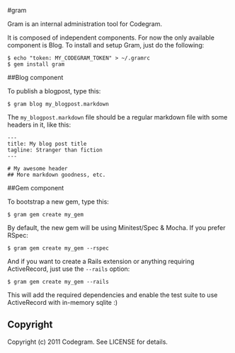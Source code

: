 #gram

Gram is an internal administration tool for Codegram.

It is composed of independent components. For now the only available component is Blog. To install and setup Gram, just do the following:

    $ echo "token: MY_CODEGRAM_TOKEN" > ~/.gramrc
    $ gem install gram

##Blog component

To publish a blogpost, type this:

    $ gram blog my_blogpost.markdown

The `my_blogpost.markdown` file should be a regular markdown file with some headers in it, like this:

    ---
    title: My blog post title
    tagline: Stranger than fiction
    ---

    # My awesome header
    ## More markdown goodness, etc.

##Gem component

To bootstrap a new gem, type this:

    $ gram gem create my_gem

By default, the new gem will be using Minitest/Spec & Mocha. If you prefer RSpec:

    $ gram gem create my_gem --rspec

And if you want to create a Rails extension or anything requiring ActiveRecord,
just use the `--rails` option:

    $ gram gem create my_gem --rails

This will add the required dependencies and enable the test suite to use
ActiveRecord with in-memory sqlite :)

## Copyright

Copyright (c) 2011 Codegram. See LICENSE for details.
